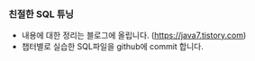 ### 친절한 SQL 튜닝
* 내용에 대한 정리는 블로그에 올립니다. (https://java7.tistory.com)
* 챕터별로 실습한 SQL파일을 github에 commit 합니다.


